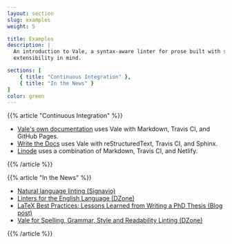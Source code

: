 ```yaml
---
layout: section
slug: examples
weight: 5

title: Examples
description: |
  An introduction to Vale, a syntax-aware linter for prose built with speed and
  extensibility in mind.

sections: [
    { title: "Continuous Integration" },
    { title: "In the News" }
]
color: green
---
```



{{% article "Continuous Integration" %}}

- [Vale's own documentation](https://github.com/ValeLint/docs) uses Vale with Markdown, Travis CI, and GitHub Pages.
- [Write the Docs](https://github.com/writethedocs/www) uses Vale with reStructuredText, Travis CI, and Sphinx.
- [Linode](https://github.com/linode/docs) uses a combination of Markdown, Travis CI, and Netlify.

{{% /article %}}

{{% article "In the News" %}}

- [Natural language linting (Signavio)](https://tech.signavio.com/2017/natural-language-linting)
- [Linters for the English Language (DZone)](https://dzone.com/articles/lint-lint-and-away-linters-for-the-english-languag)
- [LaTeX Best Practices: Lessons Learned from Writing a PhD Thesis (Blog post)](https://www.semipol.de/2018/06/12/latex-best-practices.html#content-linting-with-vale)
- [Vale for Spelling, Grammar, Style and Readability Linting (DZone)](https://dzone.com/articles/vale-for-spelling-grammar-style-and-readability-li)


{{% /article %}}
